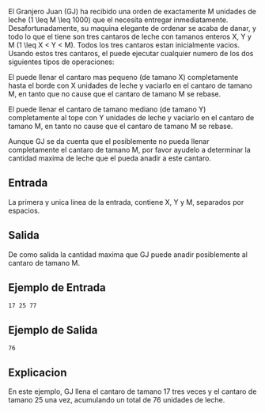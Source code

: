 El Granjero Juan (GJ) ha recibido una orden de exactamente M unidades de leche (1 \leq M \leq 1000) que el necesita entregar inmediatamente. Desafortunadamente, su maquina elegante de ordenar se acaba de danar, y todo lo que el tiene son tres cantaros de leche con tamanos enteros X, Y y M (1 \leq X < Y < M). Todos los tres cantaros estan inicialmente vacios. Usando estos tres cantaros, el puede ejecutar cualquier numero de los dos siguientes tipos de operaciones:



El puede llenar el cantaro mas pequeno (de tamano X) completamente hasta el borde con X unidades de leche y vaciarlo en el cantaro de tamano M, en tanto que no cause que el cantaro de tamano M se rebase.

El puede llenar el cantaro de tamano mediano (de tamano Y) completamente al tope con Y unidades de leche y vaciarlo en el cantaro de tamano M, en tanto no cause que el cantaro de tamano M se rebase.



Aunque GJ se da cuenta que el posiblemente no pueda llenar completamente el cantaro de tamano M, por favor ayudelo a determinar la cantidad maxima de leche que el pueda anadir a este cantaro.



## Entrada



La primera y unica linea de la entrada, contiene X, Y y M, separados por espacios.



## Salida



De como salida la cantidad maxima que GJ puede anadir posiblemente al cantaro de tamano M.



## Ejemplo de Entrada



```
17 25 77
```


## Ejemplo de Salida



```
76
```


## Explicacion



En este ejemplo, GJ llena el cantaro de tamano 17 tres veces y el cantaro de tamano 25 una vez, acumulando un total de 76 unidades de leche.



